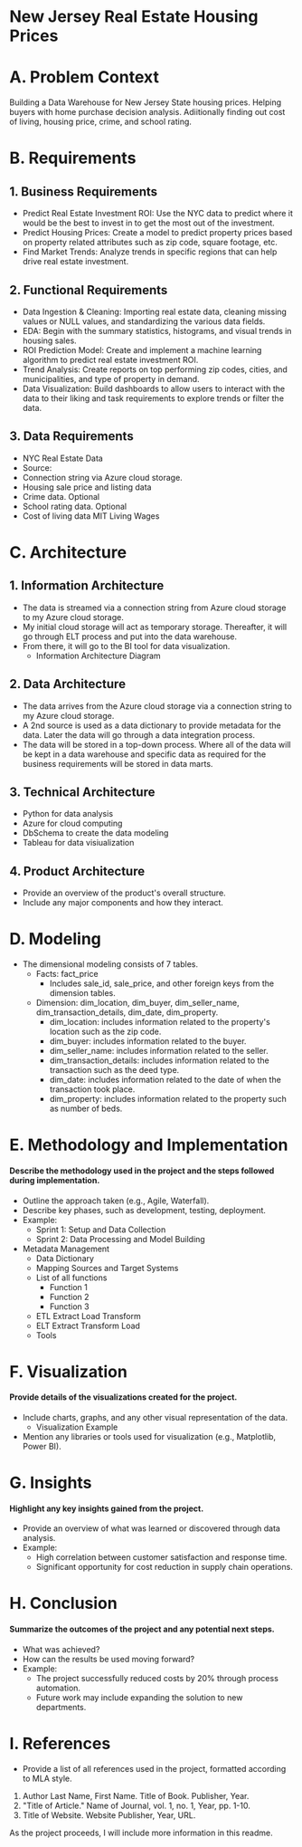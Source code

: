 # New Jersey Real Estate Housing Prices

# A. Problem Context

Building a Data Warehouse for New Jersey State housing prices. Helping buyers with home purchase decision analysis. 
Adiitionally finding out cost of living, housing price, crime, and school rating.

# B. Requirements
## 1. Business Requirements
* Predict Real Estate Investment ROI: Use the NYC data to predict where it would be the best to invest in to get the most out of the investment.
* Predict Housing Prices: Create a model to predict property prices based on property related attributes such as zip code, square footage, etc.
* Find Market Trends: Analyze trends in specific regions that can help drive real estate investment.

## 2. Functional Requirements
* Data Ingestion & Cleaning: Importing real estate data, cleaning missing values or NULL values, and standardizing the various data fields.
* EDA: Begin with the summary statistics, histograms, and visual trends in housing sales.
* ROI Prediction Model: Create and implement a machine learning algorithm to predict real estate investment ROI.
* Trend Analysis: Create reports on top performing zip codes, cities, and municipalities, and type of property in demand.
* Data Visualization: Build dashboards to allow users to interact with the data to their liking and task requirements to explore trends or filter the data.

## 3. Data Requirements
* NYC Real Estate Data
* Source: 
* Connection string via Azure cloud storage.
* Housing sale price and listing data
* Crime data. Optional
* School rating data. Optional
* Cost of living data MIT Living Wages

# C. Architecture
## 1. Information Architecture
* The data is streamed via a connection string from Azure cloud storage to my Azure cloud storage. 
* My initial cloud storage will act as temporary storage. Thereafter, it will go through ELT process and put into the data warehouse. 
* From there, it will go to the BI tool for data visualization.
    * Information Architecture Diagram

## 2. Data Architecture
* The data arrives from the Azure cloud storage via a connection string to my Azure cloud storage. 
* A 2nd source is used as a data dictionary to provide metadata for the data. Later the data will go through a data integration process. 
* The data will be stored in a top-down process. Where all of the data will be kept in a data warehouse and specific data as required for the business requirements will be stored in data marts.

## 3. Technical Architecture
* Python for data analysis
* Azure for cloud computing
* DbSchema to create the data modeling
* Tableau for data visiualization

## 4. Product Architecture
* Provide an overview of the product's overall structure.
* Include any major components and how they interact.

# D. Modeling
* The dimensional modeling consists of 7 tables. 
    * Facts: fact_price
        * Includes sale_id, sale_price, and other foreign keys from the dimension tables.
    * Dimension: dim_location, dim_buyer, dim_seller_name, dim_transaction_details, dim_date, dim_property.
        * dim_location: includes information related to the property's location such as the zip code.
        * dim_buyer: includes information related to the buyer.
        * dim_seller_name: includes information related to the seller.
        * dim_transaction_details: includes information related to the transaction such as the deed type.
        * dim_date: includes information related to the date of when the transaction took place.
        * dim_property: includes information related to the property such as number of beds.
# E. Methodology and Implementation
#### Describe the methodology used in the project and the steps followed during implementation.
* Outline the approach taken (e.g., Agile, Waterfall).
* Describe key phases, such as development, testing, deployment.
* Example:
    * Sprint 1: Setup and Data Collection
    * Sprint 2: Data Processing and Model Building
* Metadata Management
    * Data Dictionary
    * Mapping Sources and Target Systems
    * List of all functions
        * Function 1
        * Function 2
        * Function 3
    * ETL Extract Load Transform
    * ELT Extract Transform Load
    * Tools

# F. Visualization
#### Provide details of the visualizations created for the project.
* Include charts, graphs, and any other visual representation of the data.
    * Visualization Example
* Mention any libraries or tools used for visualization (e.g., Matplotlib, Power BI).
# G. Insights
#### Highlight any key insights gained from the project.
* Provide an overview of what was learned or discovered through data analysis.
* Example:
    * High correlation between customer satisfaction and response time.
    * Significant opportunity for cost reduction in supply chain operations.
# H. Conclusion
#### Summarize the outcomes of the project and any potential next steps.

* What was achieved?
* How can the results be used moving forward?
* Example:
    * The project successfully reduced costs by 20% through process automation.
    * Future work may include expanding the solution to new departments.

# I. References
* Provide a list of all references used in the project, formatted according to MLA style.
1. Author Last Name, First Name. Title of Book. Publisher, Year.
2. "Title of Article." Name of Journal, vol. 1, no. 1, Year, pp. 1-10.
3. Title of Website. Website Publisher, Year, URL.


 As the project proceeds, I will include more information in this readme.
